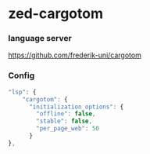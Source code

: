 # zed-cargotom
### language server
https://github.com/frederik-uni/cargotom
### Config
```js
"lsp": {
    "cargotom": {
      "initialization_options": {
        "offline": false,
        "stable": false,
        "per_page_web": 50
      }
},
```
